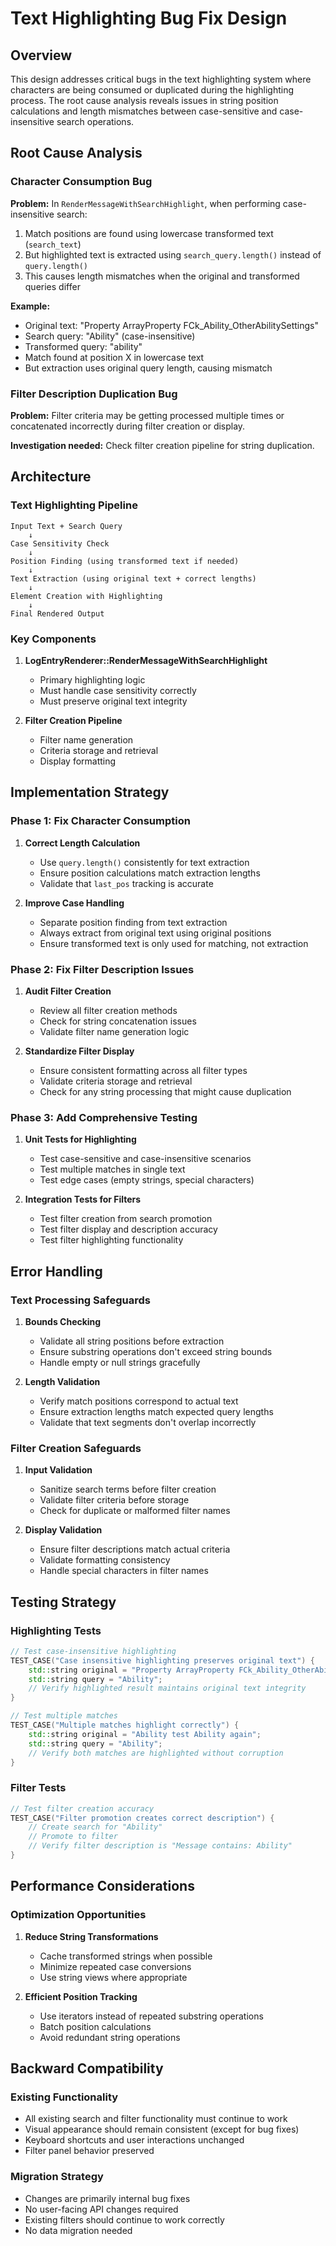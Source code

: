 # Text Highlighting Bug Fix Design

## Overview

This design addresses critical bugs in the text highlighting system where characters are being consumed or duplicated during the highlighting process. The root cause analysis reveals issues in string position calculations and length mismatches between case-sensitive and case-insensitive search operations.

## Root Cause Analysis

### Character Consumption Bug

**Problem:** In `RenderMessageWithSearchHighlight`, when performing case-insensitive search:
1. Match positions are found using lowercase transformed text (`search_text`)
2. But highlighted text is extracted using `search_query.length()` instead of `query.length()`
3. This causes length mismatches when the original and transformed queries differ

**Example:**
- Original text: "Property ArrayProperty FCk_Ability_OtherAbilitySettings"
- Search query: "Ability" (case-insensitive)
- Transformed query: "ability" 
- Match found at position X in lowercase text
- But extraction uses original query length, causing mismatch

### Filter Description Duplication Bug

**Problem:** Filter criteria may be getting processed multiple times or concatenated incorrectly during filter creation or display.

**Investigation needed:** Check filter creation pipeline for string duplication.

## Architecture

### Text Highlighting Pipeline

```
Input Text + Search Query
    ↓
Case Sensitivity Check
    ↓
Position Finding (using transformed text if needed)
    ↓
Text Extraction (using original text + correct lengths)
    ↓
Element Creation with Highlighting
    ↓
Final Rendered Output
```

### Key Components

1. **LogEntryRenderer::RenderMessageWithSearchHighlight**
   - Primary highlighting logic
   - Must handle case sensitivity correctly
   - Must preserve original text integrity

2. **Filter Creation Pipeline**
   - Filter name generation
   - Criteria storage and retrieval
   - Display formatting

## Implementation Strategy

### Phase 1: Fix Character Consumption

1. **Correct Length Calculation**
   - Use `query.length()` consistently for text extraction
   - Ensure position calculations match extraction lengths
   - Validate that `last_pos` tracking is accurate

2. **Improve Case Handling**
   - Separate position finding from text extraction
   - Always extract from original text using original positions
   - Ensure transformed text is only used for matching, not extraction

### Phase 2: Fix Filter Description Issues

1. **Audit Filter Creation**
   - Review all filter creation methods
   - Check for string concatenation issues
   - Validate filter name generation logic

2. **Standardize Filter Display**
   - Ensure consistent formatting across all filter types
   - Validate criteria storage and retrieval
   - Check for any string processing that might cause duplication

### Phase 3: Add Comprehensive Testing

1. **Unit Tests for Highlighting**
   - Test case-sensitive and case-insensitive scenarios
   - Test multiple matches in single text
   - Test edge cases (empty strings, special characters)

2. **Integration Tests for Filters**
   - Test filter creation from search promotion
   - Test filter display and description accuracy
   - Test filter highlighting functionality

## Error Handling

### Text Processing Safeguards

1. **Bounds Checking**
   - Validate all string positions before extraction
   - Ensure substring operations don't exceed string bounds
   - Handle empty or null strings gracefully

2. **Length Validation**
   - Verify match positions correspond to actual text
   - Ensure extraction lengths match expected query lengths
   - Validate that text segments don't overlap incorrectly

### Filter Creation Safeguards

1. **Input Validation**
   - Sanitize search terms before filter creation
   - Validate filter criteria before storage
   - Check for duplicate or malformed filter names

2. **Display Validation**
   - Ensure filter descriptions match actual criteria
   - Validate formatting consistency
   - Handle special characters in filter names

## Testing Strategy

### Highlighting Tests

```cpp
// Test case-insensitive highlighting
TEST_CASE("Case insensitive highlighting preserves original text") {
    std::string original = "Property ArrayProperty FCk_Ability_OtherAbilitySettings";
    std::string query = "Ability";
    // Verify highlighted result maintains original text integrity
}

// Test multiple matches
TEST_CASE("Multiple matches highlight correctly") {
    std::string original = "Ability test Ability again";
    std::string query = "Ability";
    // Verify both matches are highlighted without corruption
}
```

### Filter Tests

```cpp
// Test filter creation accuracy
TEST_CASE("Filter promotion creates correct description") {
    // Create search for "Ability"
    // Promote to filter
    // Verify filter description is "Message contains: Ability"
}
```

## Performance Considerations

### Optimization Opportunities

1. **Reduce String Transformations**
   - Cache transformed strings when possible
   - Minimize repeated case conversions
   - Use string views where appropriate

2. **Efficient Position Tracking**
   - Use iterators instead of repeated substring operations
   - Batch position calculations
   - Avoid redundant string operations

## Backward Compatibility

### Existing Functionality

- All existing search and filter functionality must continue to work
- Visual appearance should remain consistent (except for bug fixes)
- Keyboard shortcuts and user interactions unchanged
- Filter panel behavior preserved

### Migration Strategy

- Changes are primarily internal bug fixes
- No user-facing API changes required
- Existing filters should continue to work correctly
- No data migration needed